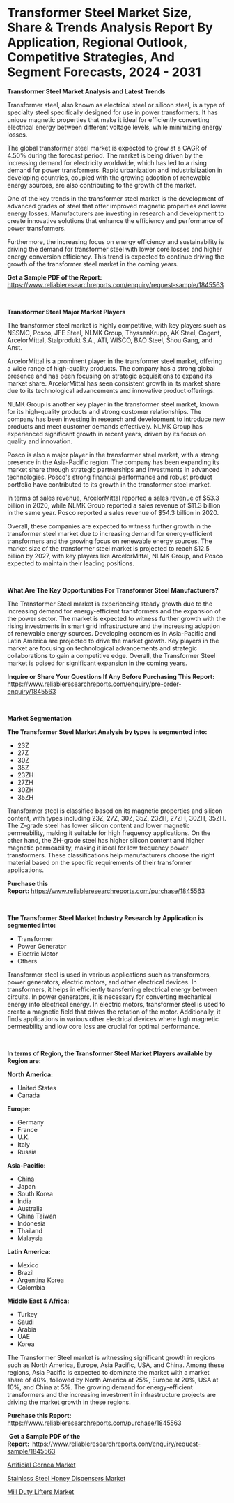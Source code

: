 <p><h1>Transformer Steel Market Size, Share & Trends Analysis Report By Application, Regional Outlook, Competitive Strategies, And Segment Forecasts, 2024 - 2031</h1></p><p><strong>Transformer Steel Market Analysis and Latest Trends</strong></p>
<p><p>Transformer steel, also known as electrical steel or silicon steel, is a type of specialty steel specifically designed for use in power transformers. It has unique magnetic properties that make it ideal for efficiently converting electrical energy between different voltage levels, while minimizing energy losses.</p><p>The global transformer steel market is expected to grow at a CAGR of 4.50% during the forecast period. The market is being driven by the increasing demand for electricity worldwide, which has led to a rising demand for power transformers. Rapid urbanization and industrialization in developing countries, coupled with the growing adoption of renewable energy sources, are also contributing to the growth of the market.</p><p>One of the key trends in the transformer steel market is the development of advanced grades of steel that offer improved magnetic properties and lower energy losses. Manufacturers are investing in research and development to create innovative solutions that enhance the efficiency and performance of power transformers.</p><p>Furthermore, the increasing focus on energy efficiency and sustainability is driving the demand for transformer steel with lower core losses and higher energy conversion efficiency. This trend is expected to continue driving the growth of the transformer steel market in the coming years.</p></p>
<p><strong>Get a Sample PDF of the Report:&nbsp;</strong> <a href="https://www.reliableresearchreports.com/enquiry/request-sample/1845563">https://www.reliableresearchreports.com/enquiry/request-sample/1845563</a></p>
<p>&nbsp;</p>
<p><strong>Transformer Steel Major Market Players</strong></p>
<p><p>The transformer steel market is highly competitive, with key players such as NSSMC, Posco, JFE Steel, NLMK Group, ThyssenKrupp, AK Steel, Cogent, ArcelorMittal, Stalprodukt S.A., ATI, WISCO, BAO Steel, Shou Gang, and Anst.</p><p>ArcelorMittal is a prominent player in the transformer steel market, offering a wide range of high-quality products. The company has a strong global presence and has been focusing on strategic acquisitions to expand its market share. ArcelorMittal has seen consistent growth in its market share due to its technological advancements and innovative product offerings.</p><p>NLMK Group is another key player in the transformer steel market, known for its high-quality products and strong customer relationships. The company has been investing in research and development to introduce new products and meet customer demands effectively. NLMK Group has experienced significant growth in recent years, driven by its focus on quality and innovation.</p><p>Posco is also a major player in the transformer steel market, with a strong presence in the Asia-Pacific region. The company has been expanding its market share through strategic partnerships and investments in advanced technologies. Posco's strong financial performance and robust product portfolio have contributed to its growth in the transformer steel market.</p><p>In terms of sales revenue, ArcelorMittal reported a sales revenue of $53.3 billion in 2020, while NLMK Group reported a sales revenue of $11.3 billion in the same year. Posco reported a sales revenue of $54.3 billion in 2020.</p><p>Overall, these companies are expected to witness further growth in the transformer steel market due to increasing demand for energy-efficient transformers and the growing focus on renewable energy sources. The market size of the transformer steel market is projected to reach $12.5 billion by 2027, with key players like ArcelorMittal, NLMK Group, and Posco expected to maintain their leading positions.</p></p>
<p>&nbsp;</p>
<p><strong>What Are The Key Opportunities For Transformer Steel Manufacturers?</strong></p>
<p><p>The Transformer Steel market is experiencing steady growth due to the increasing demand for energy-efficient transformers and the expansion of the power sector. The market is expected to witness further growth with the rising investments in smart grid infrastructure and the increasing adoption of renewable energy sources. Developing economies in Asia-Pacific and Latin America are projected to drive the market growth. Key players in the market are focusing on technological advancements and strategic collaborations to gain a competitive edge. Overall, the Transformer Steel market is poised for significant expansion in the coming years.</p></p>
<p><strong>Inquire or Share Your Questions If Any Before Purchasing This Report:</strong> <a href="https://www.reliableresearchreports.com/enquiry/pre-order-enquiry/1845563">https://www.reliableresearchreports.com/enquiry/pre-order-enquiry/1845563</a></p>
<p>&nbsp;</p>
<p><strong>Market Segmentation</strong></p>
<p><strong>The Transformer Steel Market Analysis by types is segmented into:</strong></p>
<p><ul><li>23Z</li><li>27Z</li><li>30Z</li><li>35Z</li><li>23ZH</li><li>27ZH</li><li>30ZH</li><li>35ZH</li></ul></p>
<p><p>Transformer steel is classified based on its magnetic properties and silicon content, with types including 23Z, 27Z, 30Z, 35Z, 23ZH, 27ZH, 30ZH, 35ZH. The Z-grade steel has lower silicon content and lower magnetic permeability, making it suitable for high frequency applications. On the other hand, the ZH-grade steel has higher silicon content and higher magnetic permeability, making it ideal for low frequency power transformers. These classifications help manufacturers choose the right material based on the specific requirements of their transformer applications.</p></p>
<p><strong>Purchase this Report:&nbsp;</strong><a href="https://www.reliableresearchreports.com/purchase/1845563">https://www.reliableresearchreports.com/purchase/1845563</a></p>
<p>&nbsp;</p>
<p><strong>The Transformer Steel Market Industry Research by Application is segmented into:</strong></p>
<p><ul><li>Transformer</li><li>Power Generator</li><li>Electric Motor</li><li>Others</li></ul></p>
<p><p>Transformer steel is used in various applications such as transformers, power generators, electric motors, and other electrical devices. In transformers, it helps in efficiently transferring electrical energy between circuits. In power generators, it is necessary for converting mechanical energy into electrical energy. In electric motors, transformer steel is used to create a magnetic field that drives the rotation of the motor. Additionally, it finds applications in various other electrical devices where high magnetic permeability and low core loss are crucial for optimal performance.</p></p>
<p>&nbsp;</p>
<p><strong>In terms of Region, the Transformer Steel Market Players available by Region are:</strong></p>
<p>
    <p> <strong> North America: </strong>
        <ul>
            <li>United States</li>
            <li>Canada</li>
        </ul>
        </p> 
    <p> <strong> Europe: </strong>
        <ul>
            <li>Germany</li>
            <li>France</li>
            <li>U.K.</li>
            <li>Italy</li>
            <li>Russia</li>
        </ul>
        </p> 
    <p> <strong> Asia-Pacific: </strong>
        <ul>
            <li>China</li>
            <li>Japan</li>
            <li>South Korea</li>
            <li>India</li>
            <li>Australia</li>
            <li>China Taiwan</li>
            <li>Indonesia</li>
            <li>Thailand</li>
            <li>Malaysia</li>
        </ul>
        </p> 
    <p> <strong> Latin America: </strong>
        <ul>
            <li>Mexico</li>
            <li>Brazil</li>
            <li>Argentina Korea</li>
            <li>Colombia</li>
        </ul>
        </p> 
    <p> <strong> Middle East & Africa: </strong>
        <ul>
            <li>Turkey</li>
            <li>Saudi</li>
            <li>Arabia</li>
            <li>UAE</li>
            <li>Korea</li>
        </ul>
    </p>
    </p>
<p><p>The Transformer Steel market is witnessing significant growth in regions such as North America, Europe, Asia Pacific, USA, and China. Among these regions, Asia Pacific is expected to dominate the market with a market share of 40%, followed by North America at 25%, Europe at 20%, USA at 10%, and China at 5%. The growing demand for energy-efficient transformers and the increasing investment in infrastructure projects are driving the market growth in these regions.</p></p>
<p><strong>Purchase this Report: </strong><a href="https://www.reliableresearchreports.com/purchase/1845563">https://www.reliableresearchreports.com/purchase/1845563</a></p>
<p>&nbsp;<strong>Get a Sample PDF of the Report:&nbsp;&nbsp;</strong><a href="https://www.reliableresearchreports.com/enquiry/request-sample/1845563">https://www.reliableresearchreports.com/enquiry/request-sample/1845563</a></p>
<p><strong></strong></p>
<p><p><a href="https://view.publitas.com/reportprime-1/artificial-cornea-market-size-reflecting-a-forecast-till-2030-market-by-type-by-application-and-by-geography/">Artificial Cornea Market</a></p><p><a href="https://view.publitas.com/reportprime-1/decoding-the-stainless-steel-honey-dispensers-market-a-deep-dive-into-the-latest-market-trends-market-segmentation-and-competitive-analysis/">Stainless Steel Honey Dispensers Market</a></p><p><a href="https://view.publitas.com/reportprime-1/mill-duty-lifters-market-size-global-industry-overview-market-segmentation-and-forecast-2023-to-2030/">Mill Duty Lifters Market</a></p></p>